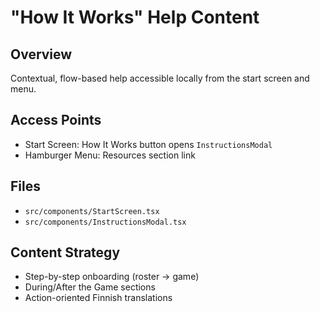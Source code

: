 # "How It Works" Help Content

## Overview
Contextual, flow-based help accessible locally from the start screen and menu.

## Access Points
- Start Screen: How It Works button opens `InstructionsModal`
- Hamburger Menu: Resources section link

## Files
- `src/components/StartScreen.tsx`
- `src/components/InstructionsModal.tsx`

## Content Strategy
- Step-by-step onboarding (roster → game)
- During/After the Game sections
- Action-oriented Finnish translations
